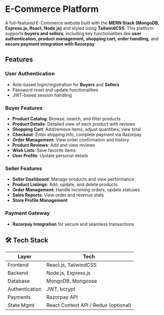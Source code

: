 # E-Commerce Platform

A full-featured E-Commerce website built with the **MERN Stack (MongoDB, Express.js, React, Node.js)** and styled using **TailwindCSS**. This platform supports **buyers and sellers**, including key functionalities like **user authentication, product management, shopping cart, order handling**, and **secure payment integration with Razorpay**.



## Features

###  User Authentication
- Role-based login/registration for **Buyers** and **Sellers**
- Password reset and update functionalities
- JWT-based session handling

### Buyer Features
- **Product Catalog**: Browse, search, and filter products
- **Product Details**: Detailed view of each product with reviews
- **Shopping Cart**: Add/remove items, adjust quantities, view total
- **Checkout**: Enter shipping info, complete payment via Razorpay
- **Order Management**: View order confirmation and history
- **Product Reviews**: Add and view reviews
- **Wish Lists**: Save favorite items
- **User Profile**: Update personal details

###  Seller Features
- **Seller Dashboard**: Manage products and view performance
- **Product Listings**: Add, update, and delete products
- **Order Management**: Handle incoming orders, update statuses
- **Sales Reports**: View order and revenue stats
- **Store Profile Management**

###  Payment Gateway
- **Razorpay Integration** for secure and seamless transactions


## 🛠 Tech Stack

| Layer         | Tech                            |
|---------------|---------------------------------|
| Frontend      | React.js, TailwindCSS           |
| Backend       | Node.js, Express.js             |
| Database      | MongoDB, Mongoose               |
| Authentication| JWT, bcrypt                     |
| Payments      | Razorpay API                    |
| State Mgmt    | React Context API / Redux (optional) |



